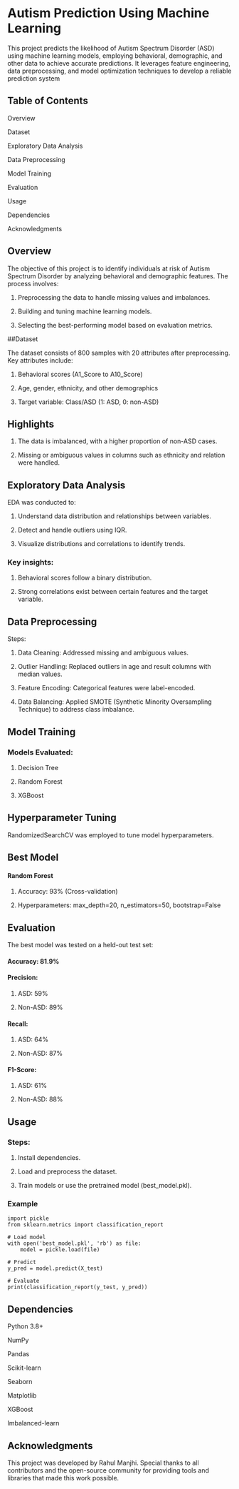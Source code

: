 # Autism Prediction Using Machine Learning

This project predicts the likelihood of Autism Spectrum Disorder (ASD) using machine learning models, employing behavioral, demographic, and other data to achieve accurate predictions. It leverages feature engineering, data preprocessing, and model optimization techniques to develop a reliable prediction system

## Table of Contents

Overview

Dataset

Exploratory Data Analysis

Data Preprocessing

Model Training

Evaluation

Usage

Dependencies

Acknowledgments


## Overview

The objective of this project is to identify individuals at risk of Autism Spectrum Disorder by analyzing behavioral and demographic features. The process involves:

1. Preprocessing the data to handle missing values and imbalances.

2. Building and tuning machine learning models.

3. Selecting the best-performing model based on evaluation metrics.


##Dataset

The dataset consists of 800 samples with 20 attributes after preprocessing. Key attributes include:

1. Behavioral scores (A1_Score to A10_Score)

2. Age, gender, ethnicity, and other demographics

3. Target variable: Class/ASD (1: ASD, 0: non-ASD)

## Highlights

1. The data is imbalanced, with a higher proportion of non-ASD cases.

2. Missing or ambiguous values in columns such as ethnicity and relation were handled.

## Exploratory Data Analysis

EDA was conducted to:

1. Understand data distribution and relationships between variables.

2. Detect and handle outliers using IQR.

3. Visualize distributions and correlations to identify trends.

### Key insights:

1. Behavioral scores follow a binary distribution.

2. Strong correlations exist between certain features and the target variable.

## Data Preprocessing

Steps:

1. Data Cleaning: Addressed missing and ambiguous values.

2. Outlier Handling: Replaced outliers in age and result columns with median values.

3. Feature Encoding: Categorical features were label-encoded.

4. Data Balancing: Applied SMOTE (Synthetic Minority Oversampling Technique) to address class imbalance.

## Model Training

### Models Evaluated:

1. Decision Tree

2. Random Forest

3. XGBoost

## Hyperparameter Tuning

RandomizedSearchCV was employed to tune model hyperparameters.

## Best Model

#### Random Forest

1. Accuracy: 93% (Cross-validation)

2. Hyperparameters:     max_depth=20, n_estimators=50, bootstrap=False

## Evaluation

The best model was tested on a held-out test set:

#### Accuracy: 81.9%

#### Precision:

1. ASD: 59%

1. Non-ASD: 89%

#### Recall:

1. ASD: 64%

2. Non-ASD: 87%

#### F1-Score:

1. ASD: 61%

2. Non-ASD: 88%

## Usage

### Steps:

1. Install dependencies.

2. Load and preprocess the dataset.

3. Train models or use the pretrained model (best_model.pkl).

### Example
    import pickle
    from sklearn.metrics import classification_report
    
    # Load model
    with open('best_model.pkl', 'rb') as file:
        model = pickle.load(file)
    
    # Predict
    y_pred = model.predict(X_test)
    
    # Evaluate
    print(classification_report(y_test, y_pred))

## Dependencies

Python 3.8+

NumPy

Pandas

Scikit-learn

Seaborn

Matplotlib

XGBoost

Imbalanced-learn

## Acknowledgments

This project was developed by Rahul Manjhi. Special thanks to all contributors and the open-source community for providing tools and libraries that made this work possible.
